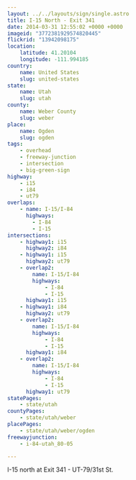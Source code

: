 ```yaml
---
layout: ../../layouts/sign/single.astro
title: I-15 North - Exit 341
date: 2014-03-31 12:55:02 +0000 +0000
imageid: "3772381929574820445"
flickrid: "13942098175"
location:
    latitude: 41.20104
    longitude: -111.994185
country:
    name: United States
    slug: united-states
state:
    name: Utah
    slug: utah
county:
    name: Weber County
    slug: weber
place:
    name: Ogden
    slug: ogden
tags:
    - overhead
    - freeway-junction
    - intersection
    - big-green-sign
highway:
    - i15
    - i84
    - ut79
overlaps:
    - name: I-15/I-84
      highways:
        - I-84
        - I-15
intersections:
    - highway1: i15
      highway2: i84
    - highway1: i15
      highway2: ut79
    - overlap2:
        name: I-15/I-84
        highways:
            - I-84
            - I-15
      highway1: i15
    - highway1: i84
      highway2: ut79
    - overlap2:
        name: I-15/I-84
        highways:
            - I-84
            - I-15
      highway1: i84
    - overlap2:
        name: I-15/I-84
        highways:
            - I-84
            - I-15
      highway1: ut79
statePages:
    - state/utah
countyPages:
    - state/utah/weber
placePages:
    - state/utah/weber/ogden
freewayjunction:
    - i-84-utah_80-05

---
```

I-15 north at Exit 341 - UT-79/31st St.